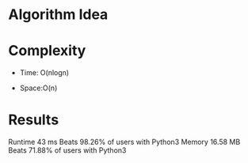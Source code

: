 # Algorithm Idea

# Complexity

- Time: O(nlogn)

- Space:O(n)

# Results

Runtime
43
ms
Beats
98.26%
of users with Python3
Memory
16.58
MB
Beats
71.88%
of users with Python3